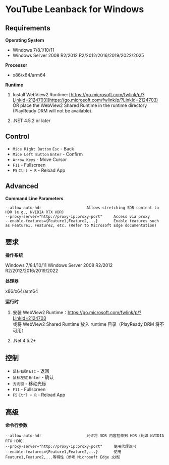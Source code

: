 # YouTube Leanback for Windows

## Requirements

**Operating System**
- Windows 7/8.1/10/11
- Windows Server 2008 R2/2012 R2/2012/2016/2019/2022/2025

**Processor**
- x86/x64/arm64

**Runtime**
1. Install WebView2 Runtime: [https://go.microsoft.com/fwlink/p/?LinkId=2124703](https://go.microsoft.com/fwlink/p/?LinkId=2124703)  
   OR place the WebView2 Shared Runtime in the runtime directory (PlayReady DRM will not be available).

2. .NET 4.5.2 or later

## Control

- `Mice Right Button` `Esc`  - Back
- `Mice Left Button` `Enter` - Confirm
- `Arrow Keys`               - Move Cursor
- `F11`                      - Fullscreen
- `F5` `Ctrl + R`            - Reload App

## Advanced

**Command Line Parameters**

```
--allow-auto-hdr					Allows stretching SDR content to HDR (e.g., NVIDIA RTX HDR)
--proxy-server="http://proxy-ip:proxy-port"		Access via proxy
--enable-features={Feature1,Feature2,...}		Enable features such as Feature1, Feature2, etc. (Refer to Microsoft Edge documentation)
```

## 要求

**操作系统**

Windows 7/8.1/10/11
Windows Server 2008 R2/2012 R2/2012/2016/2019/2022

**处理器**

x86/x64/arm64

**运行时**

1. 安装 WebView2 Runtime：https://go.microsoft.com/fwlink/p/?LinkId=2124703  
   或将 WebView2 Shared Runtime 放入 runtime 目录（PlayReady DRM 将不可用）

2. .Net 4.5.2+

## 控制

- `鼠标右键` `Esc`   - 返回
- `鼠标左键` `Enter` - 确认
- `方向键`           - 移动光标
- `F11`              - Fullscreen
- `F5` `Ctrl + R`    - Reload App

## 高级

**命令行参数**

```
--allow-auto-hdr					允许将 SDR 内容拉伸到 HDR（比如 NVIDIA RTX HDR）
--proxy-server="http://proxy-ip:proxy-port"		使用代理访问
--enable-features={Feature1,Feature2,...}		使用Feature1,Feature2,...等特性（参考 Microsoft Edge 文档）
```
